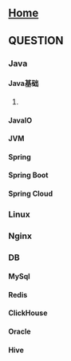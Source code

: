 ## [Home](../README.md)
## QUESTION

### Java
#### Java基础
1. 
#### JavaIO
#### JVM
#### Spring
#### Spring Boot
#### Spring Cloud
### Linux
### Nginx
### DB
#### MySql
#### Redis
#### ClickHouse
#### Oracle
#### Hive
